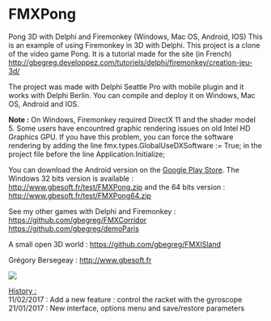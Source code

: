 # FMXPong
Pong 3D with Delphi and Firemonkey (Windows, Mac OS, Android, IOS)
This is an example of using Firemonkey in 3D with Delphi. This project is a clone of the video game Pong. It is a tutorial made for the site (in French) http://gbegreg.developpez.com/tutoriels/delphi/firemonkey/creation-jeu-3d/

The project was made with Delphi Seattle Pro with mobile plugin and it works with Delphi Berlin. You can compile and deploy it on Windows, Mac OS, Android and IOS.

<b>Note :</b> On Windows, Firemonkey required DirectX 11 and the shader model 5. Some users have encountred graphic rendering issues on old Intel HD Graphics GPU. If you have this problem, you can force the software rendering by adding the line 
   fmx.types.GlobalUseDXSoftware := True;
in the project file before the line Application.Initialize;

You can download the Android version on the <a href="https://play.google.com/store/apps/details?id=fr.gbesoft.FMXPong">Google Play Store</a>.
The Windows 32 bits version is available : <a href="http://www.gbesoft.fr/test/FMXPong.zip">http://www.gbesoft.fr/test/FMXPong.zip</a> and the 64 bits version : <a href="http://www.gbesoft.fr/test/FMXPong64.zip">http://www.gbesoft.fr/test/FMXPong64.zip</a>

See my other games with Delphi and Firemonkey :<br>
https://github.com/gbegreg/FMXCorridor<br>
https://github.com/gbegreg/demoParis<br>

A small open 3D world :
https://github.com/gbegreg/FMXISland

Grégory Bersegeay : http://www.gbesoft.fr

<img src="https://github.com/gbegreg/FMXPong/blob/master/capture.jpg">


<u>History :</u><br>
11/02/2017 : Add a new feature : control the racket with the gyroscope<br>
21/01/2017 : New interface, options menu and save/restore parameters<br>

